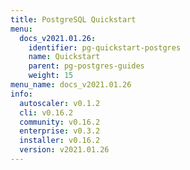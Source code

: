 ```yaml
---
title: PostgreSQL Quickstart
menu:
  docs_v2021.01.26:
    identifier: pg-quickstart-postgres
    name: Quickstart
    parent: pg-postgres-guides
    weight: 15
menu_name: docs_v2021.01.26
info:
  autoscaler: v0.1.2
  cli: v0.16.2
  community: v0.16.2
  enterprise: v0.3.2
  installer: v0.16.2
  version: v2021.01.26
---
```


